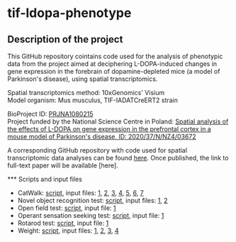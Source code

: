 # tif-ldopa-phenotype

<h2>Description of the project</h2>
This GitHub repository cointains code used for the analysis of phenotypic data from the project aimed at deciphering L-DOPA-induced changes in gene expression in the forebrain of dopamine-depleted mice (a model of Parkinson's disease), using spatial transcriptomics. <br />

Spatial transcriptomics method: 10xGenomics' Visium <br />
Model organism: Mus musculus, TIF-IADATCreERT2 strain <br />

BioProject ID: [PRJNA1080215](https://www.ncbi.nlm.nih.gov/bioproject/1080215) <br />
Project funded by the National Science Centre in Poland: [Spatial analysis of the effects of L-DOPA on gene expression in the prefrontal cortex in a mouse model of Parkinson's disease, ID: 2020/37/N/NZ4/03672](https://projekty.ncn.gov.pl/en/index.php?projekt_id=485392) <br />

A corresponding GitHub repository with code used for spatial transcriptomic data analyses can be found [here](https://github.com/annaradli/tif-ldopa-slide1).
Once published, the link to full-text paper will be available [here].

*** Scripts and input files

* CatWalk: [script](), input files: [1](), [2](), [3](), [4](), [5](), [6](), [7]()
* Novel object recognition test: [script](), input files: [1](), [2]()
* Open field test: [script](), input file: [1]()
* Operant sensation seeking test: [script](), input file: [1]()
* Rotarod test: [script](), input file: [1]()
* Weight: [script](), input files: [1](), [2](), [3](), [4]()
